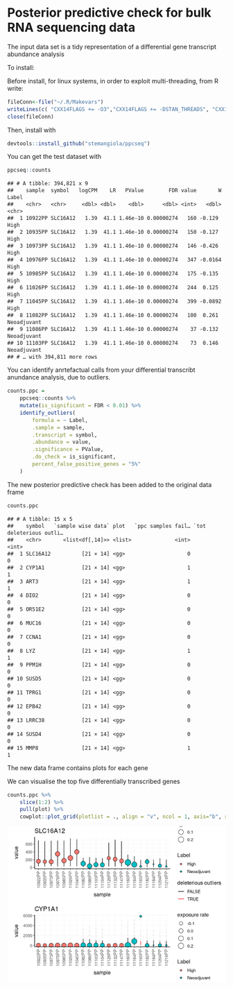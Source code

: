 Posterior predictive check for bulk RNA sequencing data
================

The input data set is a tidy representation of a differential gene
transcript abundance analysis

To install:

Before install, for linux systems, in order to exploit multi-threading,
from R write:

``` r
fileConn<-file("~/.R/Makevars")
writeLines(c( "CXX14FLAGS += -O3","CXX14FLAGS += -DSTAN_THREADS", "CXX14FLAGS += -pthread"), fileConn)
close(fileConn)
```

Then, install with

``` r
devtools::install_github("stemangiola/ppcseq")
```

You can get the test dataset with

``` r
ppcseq::counts 
```

    ## # A tibble: 394,821 x 9
    ##    sample  symbol   logCPM    LR   PValue        FDR value       W Label      
    ##    <chr>   <chr>     <dbl> <dbl>    <dbl>      <dbl> <int>   <dbl> <chr>      
    ##  1 10922PP SLC16A12   1.39  41.1 1.46e-10 0.00000274   160 -0.129  High       
    ##  2 10935PP SLC16A12   1.39  41.1 1.46e-10 0.00000274   150 -0.127  High       
    ##  3 10973PP SLC16A12   1.39  41.1 1.46e-10 0.00000274   146 -0.426  High       
    ##  4 10976PP SLC16A12   1.39  41.1 1.46e-10 0.00000274   347 -0.0164 High       
    ##  5 10985PP SLC16A12   1.39  41.1 1.46e-10 0.00000274   175 -0.135  High       
    ##  6 11026PP SLC16A12   1.39  41.1 1.46e-10 0.00000274   244  0.125  High       
    ##  7 11045PP SLC16A12   1.39  41.1 1.46e-10 0.00000274   399 -0.0892 High       
    ##  8 11082PP SLC16A12   1.39  41.1 1.46e-10 0.00000274   100  0.261  Neoadjuvant
    ##  9 11086PP SLC16A12   1.39  41.1 1.46e-10 0.00000274    37 -0.132  Neoadjuvant
    ## 10 11103PP SLC16A12   1.39  41.1 1.46e-10 0.00000274    73  0.146  Neoadjuvant
    ## # … with 394,811 more rows

You can identify anrtefactual calls from your differential transcribt
anundance analysis, due to outliers.

``` r
counts.ppc = 
    ppcseq::counts %>%
    mutate(is_significant = FDR < 0.01) %>%
    identify_outliers(
        formula = ~ Label,
        .sample = sample, 
        .transcript = symbol,
        .abundance = value,
        .significance = PValue,
        .do_check = is_significant,
        percent_false_positive_genes = "5%"
    )
```

The new posterior predictive check has been added to the original data
frame

``` r
counts.ppc 
```

    ## # A tibble: 15 x 5
    ##    symbol   `sample wise data` plot   `ppc samples fail… `tot deleterious outli…
    ##    <chr>       <list<df[,14]>> <list>              <int>                   <int>
    ##  1 SLC16A12          [21 × 14] <gg>                    0                       0
    ##  2 CYP1A1            [21 × 14] <gg>                    1                       1
    ##  3 ART3              [21 × 14] <gg>                    1                       1
    ##  4 DIO2              [21 × 14] <gg>                    0                       0
    ##  5 OR51E2            [21 × 14] <gg>                    0                       0
    ##  6 MUC16             [21 × 14] <gg>                    0                       0
    ##  7 CCNA1             [21 × 14] <gg>                    0                       0
    ##  8 LYZ               [21 × 14] <gg>                    1                       1
    ##  9 PPM1H             [21 × 14] <gg>                    0                       0
    ## 10 SUSD5             [21 × 14] <gg>                    0                       0
    ## 11 TPRG1             [21 × 14] <gg>                    0                       0
    ## 12 EPB42             [21 × 14] <gg>                    0                       0
    ## 13 LRRC38            [21 × 14] <gg>                    0                       0
    ## 14 SUSD4             [21 × 14] <gg>                    0                       0
    ## 15 MMP8              [21 × 14] <gg>                    1                       1

The new data frame contains plots for each gene

We can visualise the top five differentially transcribed genes

``` r
counts.ppc %>% 
    slice(1:2) %>% 
    pull(plot) %>% 
    cowplot::plot_grid(plotlist = ., align = "v", ncol = 1, axis="b", rel_widths = 1 )
```

![](README_files/figure-gfm/unnamed-chunk-7-1.png)<!-- -->
